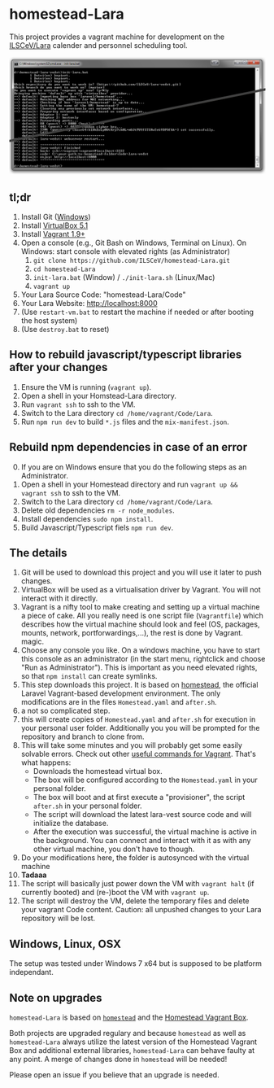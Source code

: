 # homestead-Lara

This project provides a vagrant machine for development on the [ILSCeV/Lara](https://github.com/ILSCeV/Lara) calender and personnel scheduling tool.

![homestead-Lara in action](screenshot.png)

## tl;dr

1. Install Git ([Windows](https://git-for-windows.github.io))
2. Install [VirtualBox 5.1](https://www.virtualbox.org/wiki/Downloads)
3. Install [Vagrant 1.9+](https://www.vagrantup.com/downloads.html)
4. Open a console (e.g., Git Bash on Windows, Terminal on Linux). On Windows: start console with elevated rights (as Administrator)
    1. `git clone https://github.com/ILSCeV/homestead-Lara.git`
    2. `cd homestead-Lara`
    3. `init-lara.bat` (Window) / `./init-lara.sh` (Linux/Mac)
    4. `vagrant up`
5. Your Lara Source Code: "homestead-Lara/Code"
6. Your Lara Website: [http://localhost:8000](http://localhost:8000)
7. (Use `restart-vm.bat` to restart the machine if needed or after booting the host system)
8. (Use `destroy.bat` to reset)

## How to rebuild javascript/typescript libraries after your changes
1. Ensure the VM is running (`vagrant up`).
2. Open a shell in your Homstead-Lara directory.
3. Run `vagrant ssh` to ssh to the VM.
4. Switch to the Lara directory `cd /home/vagrant/Code/Lara`.
5. Run `npm run dev` to build `*.js` files and the `mix-manifest.json`.

## Rebuild npm dependencies in case of an error
0. If you are on Windows ensure that you do the following steps as an Administrator.
1. Open a shell in your Homestead directory and run `vagrant up && vagrant ssh` to ssh to the VM.
2. Switch to the Lara directory `cd /home/vagrant/Code/Lara`.
3. Delete old dependencies `rm -r node_modules`.
4. Install dependencies `sudo npm install`.
5. Build Javascript/Typescript fiels `npm run dev`.

## The details

1. Git will be used to download this project and you will use it later to push changes.
2. VirtualBox will be used as a virtualisation driver by Vagrant. You will not interact with it directly.
3. Vagrant is a nifty tool to make creating and setting up a virtual machine a piece of cake. All you really need is one script file (`Vagrantfile`) which describes how the virtual machine should look and feel (OS, packages, mounts, network, portforwardings,...), the rest is done by Vagrant. magic.
4. Choose any console you like. On a windows machine, you have to start this console as an administrator (in the start menu, rightclick and choose "Run as Administrator"). This is important as you need elevated rights, so that `npm install` can create symlinks.
 1. This step downloads this project. It is based on [homestead](https://laravel.com/docs/master/homestead), the official Laravel Vagrant-based development environment. The only modifications are in the files `Homestead.yaml` and `after.sh`.
 2. a not so complicated step.
 3. this will create copies of `Homestead.yaml` and `after.sh` for execution in your personal user folder. Additionally you you will be prompted for the repository and branch to clone from.
 4. This will take some minutes and you will probably get some easily solvable errors. Check out other [useful commands for Vagrant](http://www.erikaheidi.com/blog/quick-user-guide-for-vagrant). That's what happens:
     - Downloads the homestead virtual box.
     - The box will be configured according to the `Homestead.yaml` in your personal folder.
     - The box will boot and at first execute a "provisioner", the script `after.sh` in your personal folder.
     - The script will download the latest lara-vest source code and will initialize the database.
     - After the execution was successful, the virtual machine is active in the background. You can connect and interact with it as with any other virtual machine, you don't have to though.
5. Do your modifications here, the folder is autosynced with the virtual machine
6. **Tadaaa**
7. The script will basically just power down the VM with `vagrant halt` (if currently booted) and (re-)boot the VM with `vagrant up`.
8. The script will destroy the VM, delete the temporary files and delete your vagrant Code content. Caution: all unpushed changes to your Lara repository will be lost.


## Windows, Linux, OSX
The setup was tested under Windows 7 x64 but is supposed to be platform independant.

## Note on upgrades
`homestead-Lara` is based on [`homestead`](https://github.com/laravel/homestead) and the [Homestead Vagrant Box](https://atlas.hashicorp.com/laravel/boxes/homestead).

Both projects are upgraded regulary and because `homestead` as well as `homestead-Lara` always utilize the latest version of the Homestead Vagrant Box and additional external libraries, `homestead-Lara` can behave faulty at any point.
A merge of changes done in `homestead` will be needed!

Please open an issue if you believe that an upgrade is needed.
